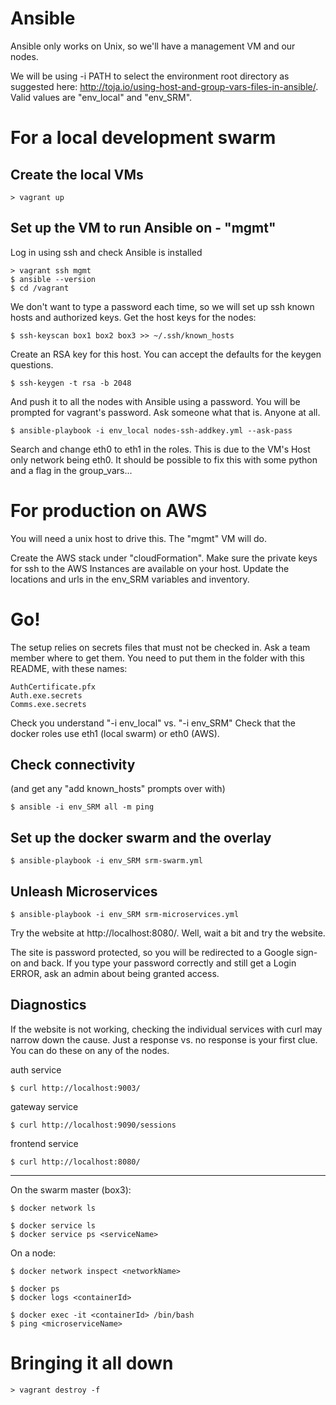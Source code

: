 Ansible
========================

Ansible only works on Unix, so we'll have a management VM and our nodes.

We will be using -i PATH to select the environment root directory as suggested here:
http://toja.io/using-host-and-group-vars-files-in-ansible/.  Valid values are
"env\_local" and "env\_SRM".


For a local development swarm
========================

Create the local VMs
------------------------
```
> vagrant up
```


Set up the VM to run Ansible on - "mgmt"
------------------------
Log in using ssh and check Ansible is installed
```
> vagrant ssh mgmt
$ ansible --version
$ cd /vagrant
```

We don't want to type a password each time, so we will set up ssh known hosts and authorized keys.
Get the host keys for the nodes:
```
$ ssh-keyscan box1 box2 box3 >> ~/.ssh/known_hosts
```
Create an RSA key for this host.  You can accept the defaults for the keygen questions.
```
$ ssh-keygen -t rsa -b 2048
```
And push it to all the nodes with Ansible using a password.  You will be prompted for vagrant's
password.  Ask someone what that is.  Anyone at all.
```
$ ansible-playbook -i env_local nodes-ssh-addkey.yml --ask-pass
```

Search and change eth0 to eth1 in the roles.  This is due to the VM's Host only network being eth0.
It should be possible to fix this with some python and a flag in the group_vars...



For production on AWS
========================

You will need a unix host to drive this.  The "mgmt" VM will do.

Create the AWS stack under "cloudFormation".
Make sure the private keys for ssh to the AWS Instances are available on your host.
Update the locations and urls in the env_SRM variables and inventory.




Go!
========================

The setup relies on secrets files that must not be checked in.  Ask a team member where to get them.
You need to put them in the folder with this README, with these names:
```
AuthCertificate.pfx
Auth.exe.secrets
Comms.exe.secrets
```

Check you understand "-i env\_local" vs. "-i env\_SRM"
Check that the docker roles use eth1 (local swarm) or eth0 (AWS).


Check connectivity
------------------------
(and get any "add known_hosts" prompts over with)
```
$ ansible -i env_SRM all -m ping
```

Set up the docker swarm and the overlay
------------------------
```
$ ansible-playbook -i env_SRM srm-swarm.yml
```

Unleash Microservices
------------------------
```
$ ansible-playbook -i env_SRM srm-microservices.yml
```

Try the website at http://localhost:8080/.  Well, wait a bit and try the website.

The site is password protected, so you will be redirected to a Google sign-on and back.
If you type your password correctly and still get a Login ERROR, ask an admin about being
granted access.



Diagnostics
-----------------------
If the website is not working, checking the individual services with curl may narrow down the cause.
Just a response vs. no response is your first clue.  You can do these on any of the nodes.

auth service
```
$ curl http://localhost:9003/
```

gateway service
```
$ curl http://localhost:9090/sessions
```

frontend service
```
$ curl http://localhost:8080/
```

-----------------------
On the swarm master (box3):
```
$ docker network ls

$ docker service ls
$ docker service ps <serviceName>
```

On a node:
```
$ docker network inspect <networkName>

$ docker ps
$ docker logs <containerId>

$ docker exec -it <containerId> /bin/bash
$ ping <microserviceName>
```


Bringing it all down
========================
```
> vagrant destroy -f
```

